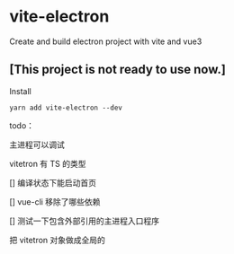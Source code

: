 # vite-electron

Create and build electron project with vite and vue3

## [This project is not ready to use now.]

Install

`yarn add vite-electron --dev`

todo：

主进程可以调试

vitetron 有 TS 的类型

[] 编译状态下能启动首页

[] vue-cli 移除了哪些依赖

[] 测试一下包含外部引用的主进程入口程序

把 vitetron 对象做成全局的

